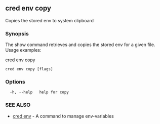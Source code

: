 ## cred env copy

Copies the stored env to system clipboard

### Synopsis

The show command retrieves and copies the stored env for a given file.
Usage examples:

cred env copy <filepath>

```
cred env copy [flags]
```

### Options

```
  -h, --help   help for copy
```

### SEE ALSO

* [cred env](cred_env.md)	 - A command to manage env-variables

